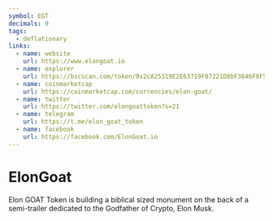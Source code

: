 ```yaml
---
symbol: EGT
decimals: 9
tags:
  - deflationary
links:
  - name: website
    url: https://www.elongoat.io
  - name: explorer
    url: https://bscscan.com/token/0x2cA25319E2E63719F87221D8bF3646F8F5dE5DED
  - name: coinmarketcap
    url: https://coinmarketcap.com/currencies/elon-goat/
  - name: twitter
    url: https://twitter.com/elongoattoken?s=21
  - name: telegram
    url: https://t.me/elon_goat_token
  - name: facebook
    url: https://facebook.com/ElonGoat.io
---
```


# ElonGoat

Elon GOAT Token is building a biblical sized monument on the back of a semi-trailer dedicated to the Godfather of Crypto, Elon Musk.
